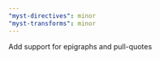 ```yaml
---
"myst-directives": minor
"myst-transforms": minor
---
```


Add support for epigraphs and pull-quotes
